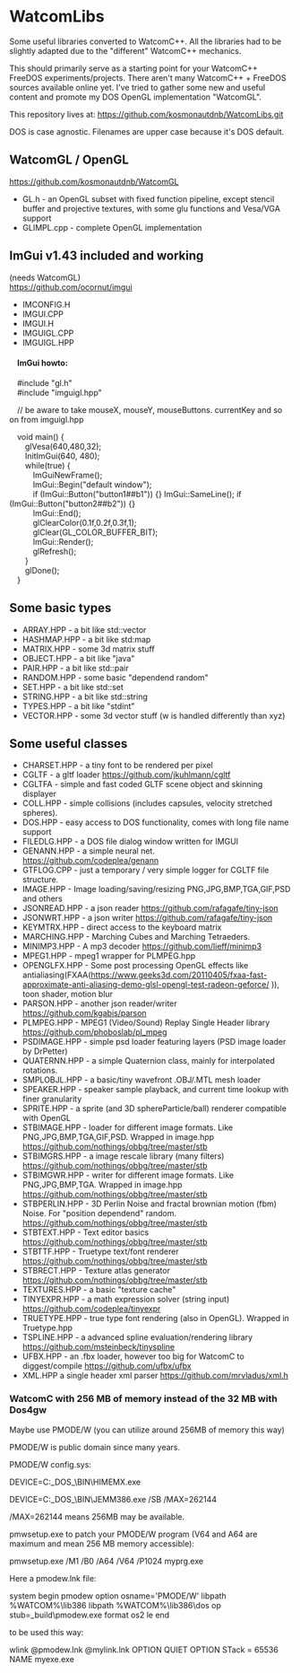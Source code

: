 # WatcomLibs
Some useful libraries converted to WatcomC++.
All the libraries had to be slightly adapted due to the "different" WatcomC++ mechanics.

This should primarily serve as a starting point for your WatcomC++ FreeDOS experiments/projects. There aren't many WatcomC++ + FreeDOS sources available online yet. I've tried to gather some new and useful content and promote my DOS OpenGL implementation "WatcomGL".

This repository lives at: https://github.com/kosmonautdnb/WatcomLibs.git  

DOS is case agnostic. Filenames are upper case because it's DOS default.

## WatcomGL / OpenGL
https://github.com/kosmonautdnb/WatcomGL
- GL.h  - an OpenGL subset with fixed function pipeline, except stencil buffer and projective textures, with some glu functions and Vesa/VGA support  
- GLIMPL.cpp - complete OpenGL implementation  

## ImGui v1.43 included and working
(needs WatcomGL)  
https://github.com/ocornut/imgui  
- IMCONFIG.H  
- IMGUI.CPP  
- IMGUI.H  
- IMGUIGL.CPP  
- IMGUIGL.HPP  

#### &emsp;ImGui howto:
&emsp;#include "gl.h"  
&emsp;#include "imguigl.hpp"  

&emsp;// be aware to take mouseX, mouseY, mouseButtons. currentKey and so on from imguigl.hpp  

&emsp;void main() {  
&emsp;&emsp;glVesa(640,480,32);  
&emsp;&emsp;InitImGui(640, 480);  
&emsp;&emsp;while(true) {  
&emsp;&emsp;&emsp;ImGuiNewFrame();  
&emsp;&emsp;&emsp;ImGui::Begin("default window");  
&emsp;&emsp;&emsp;if (ImGui::Button("button1##b1")) {} ImGui::SameLine();  if (ImGui::Button("button2##b2")) {}  
&emsp;&emsp;&emsp;ImGui::End();  
&emsp;&emsp;&emsp;glClearColor(0.1f,0.2f,0.3f,1);  
&emsp;&emsp;&emsp;glClear(GL_COLOR_BUFFER_BIT);  
&emsp;&emsp;&emsp;ImGui::Render();  
&emsp;&emsp;&emsp;glRefresh();  
&emsp;&emsp;}  
&emsp;&emsp;glDone();  
&emsp;}  

## Some basic types
- ARRAY.HPP - a bit like std::vector  
- HASHMAP.HPP - a bit like std:map   
- MATRIX.HPP - some 3d matrix stuff    
- OBJECT.HPP - a bit like "java"  
- PAIR.HPP - a bit like std::pair  
- RANDOM.HPP - some basic "dependend random"
- SET.HPP - a bit like std::set
- STRING.HPP - a bit like std::string  
- TYPES.HPP - a bit like "stdint"   
- VECTOR.HPP - some 3d vector stuff (w is handled differently than xyz)  

## Some useful classes
- CHARSET.HPP - a tiny font to be rendered per pixel
- CGLTF - a gltf loader https://github.com/jkuhlmann/cgltf
- CGLTFA - simple and fast coded GLTF scene object and skinning displayer
- COLL.HPP - simple collisions (includes capsules, velocity stretched spheres).  
- DOS.HPP - easy access to DOS functionality, comes with long file name support
- FILEDLG.HPP - a DOS file dialog window written for IMGUI  
- GENANN.HPP - a simple neural net. https://github.com/codeplea/genann
- GTFLOG.CPP - just a temporary / very simple logger for CGLTF file structure.
- IMAGE.HPP - Image loading/saving/resizing PNG,JPG,BMP,TGA,GIF,PSD and others  
- JSONREAD.HPP - a json reader https://github.com/rafagafe/tiny-json  
- JSONWRT.HPP - a json writer https://github.com/rafagafe/tiny-json  
- KEYMTRX.HPP - direct access to the keyboard matrix  
- MARCHING.HPP - Marching Cubes and Marching Tetraeders.
- MINIMP3.HPP - A mp3 decoder  https://github.com/lieff/minimp3  
- MPEG1.HPP - mpeg1 wrapper for PLMPEG.hpp
- OPENGLFX.HPP - Some post processing OpenGL effects like antialiasing(FXAA(https://www.geeks3d.com/20110405/fxaa-fast-approximate-anti-aliasing-demo-glsl-opengl-test-radeon-geforce/ )), toon shader, motion blur
- PARSON.HPP - another json reader/writer https://github.com/kgabis/parson
- PLMPEG.HPP - MPEG1 (Video/Sound) Replay Single Header library https://github.com/phoboslab/pl_mpeg  
- PSDIMAGE.HPP - simple psd loader featuring layers  (PSD image loader by DrPetter)  
- QUATERNN.HPP - a simple Quaternion class, mainly for interpolated rotations.  
- SMPLOBJL.HPP - a basic/tiny wavefront .OBJ/.MTL mesh loader  
- SPEAKER.HPP - speaker sample playback, and current time lookup with finer granularity  
- SPRITE.HPP - a sprite (and 3D sphereParticle/ball) renderer compatible with OpenGL  
- STBIMAGE.HPP - loader for different image formats. Like PNG,JPG,BMP,TGA,GIF,PSD. Wrapped in image.hpp  https://github.com/nothings/obbg/tree/master/stb  
- STBIMGRS.HPP - a image rescale library (many filters)  https://github.com/nothings/obbg/tree/master/stb  
- STBIMGWR.HPP - writer for different image formats. Like PNG,JPG,BMP,TGA. Wrapped in image.hpp  https://github.com/nothings/obbg/tree/master/stb  
- STBPERLIN.HPP - 3D Perlin Noise and fractal brownian motion (fbm) Noise. For "position dependend" random. https://github.com/nothings/obbg/tree/master/stb  
- STBTEXT.HPP - Text editor basics  https://github.com/nothings/obbg/tree/master/stb  
- STBTTF.HPP - Truetype text/font renderer  https://github.com/nothings/obbg/tree/master/stb  
- STBRECT.HPP - Texture atlas generator  https://github.com/nothings/obbg/tree/master/stb  
- TEXTURES.HPP - a basic "texture cache"  
- TINYEXPR.HPP - a math expression solver (string input)  https://github.com/codeplea/tinyexpr  
- TRUETYPE.HPP - true type font rendering (also in OpenGL). Wrapped in Truetype.hpp  
- TSPLINE.HPP - a advanced spline evaluation/rendering library https://github.com/msteinbeck/tinyspline
- UFBX.HPP - an .fbx loader, however too big for WatcomC to diggest/compile https://github.com/ufbx/ufbx   
- XML.HPP a single header xml parser https://github.com/mrvladus/xml.h  

### WatcomC with 256 MB of memory instead of the 32 MB with Dos4gw

Maybe use PMODE/W (you can utilize around 256MB of memory this way)

PMODE/W is public domain since many years.

PMODE/W config.sys:

DEVICE=C:\_DOS_\BIN\HIMEMX.exe

DEVICE=C:\_DOS_\BIN\JEMM386.exe  /SB /MAX=262144

/MAX=262144 means 256MB may be available.

pmwsetup.exe to patch your PMODE/W program (V64 and A64 are maximum and mean 256 MB memory accessible):

pmwsetup.exe /M1 /B0 /A64 /V64 /P1024 myprg.exe

Here a pmodew.lnk file:

system begin pmodew
    option osname='PMODE/W'
    libpath %WATCOM%\lib386
    libpath %WATCOM%\lib386\dos
    op stub=_build\pmodew.exe
    format os2 le
end

to be used this way:

wlink @pmodew.lnk @mylink.lnk OPTION QUIET OPTION STack = 65536 NAME myexe.exe

